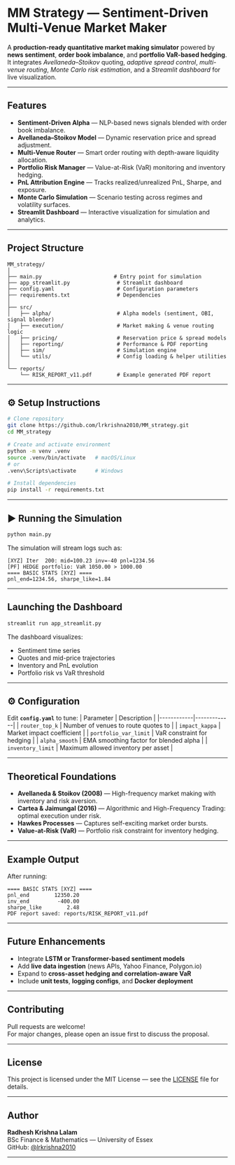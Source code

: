 #  MM Strategy — Sentiment-Driven Multi-Venue Market Maker

A **production-ready quantitative market making simulator** powered by **news sentiment**, **order book imbalance**, and **portfolio VaR-based hedging**.  
It integrates *Avellaneda–Stoikov* quoting, *adaptive spread control*, *multi-venue routing*, *Monte Carlo risk estimation*, and a *Streamlit dashboard* for live visualization.

---

##  Features

-  **Sentiment-Driven Alpha** — NLP-based news signals blended with order book imbalance.
-  **Avellaneda–Stoikov Model** — Dynamic reservation price and spread adjustment.
-  **Multi-Venue Router** — Smart order routing with depth-aware liquidity allocation.
-  **Portfolio Risk Manager** — Value-at-Risk (VaR) monitoring and inventory hedging.
-  **PnL Attribution Engine** — Tracks realized/unrealized PnL, Sharpe, and exposure.
-  **Monte Carlo Simulation** — Scenario testing across regimes and volatility surfaces.
-  **Streamlit Dashboard** — Interactive visualization for simulation and analytics.

---

##  Project Structure

```
MM_strategy/
│
├── main.py                       # Entry point for simulation
├── app_streamlit.py               # Streamlit dashboard
├── config.yaml                    # Configuration parameters
├── requirements.txt               # Dependencies
│
├── src/
│   ├── alpha/                     # Alpha models (sentiment, OBI, signal blender)
│   ├── execution/                 # Market making & venue routing logic
│   ├── pricing/                   # Reservation price & spread models
│   ├── reporting/                 # Performance & PDF reporting
│   ├── sim/                       # Simulation engine
│   └── utils/                     # Config loading & helper utilities
│
└── reports/
    └── RISK_REPORT_v11.pdf        # Example generated PDF report
```

---

## ⚙️ Setup Instructions

```bash
# Clone repository
git clone https://github.com/lrkrishna2010/MM_strategy.git
cd MM_strategy

# Create and activate environment
python -m venv .venv
source .venv/bin/activate   # macOS/Linux
# or
.venv\Scripts\activate      # Windows

# Install dependencies
pip install -r requirements.txt
```

---

## ▶️ Running the Simulation

```bash
python main.py
```

The simulation will stream logs such as:
```
[XYZ] Iter  200: mid=100.23 inv=-40 pnl=1234.56
[PF] HEDGE portfolio: VaR 1050.00 > 1000.00
==== BASIC STATS [XYZ] ====
pnl_end=1234.56, sharpe_like=1.84
```

---

##  Launching the Dashboard

```bash
streamlit run app_streamlit.py
```

The dashboard visualizes:
- Sentiment time series  
- Quotes and mid-price trajectories  
- Inventory and PnL evolution  
- Portfolio risk vs VaR threshold  

---

## ⚙️ Configuration

Edit **`config.yaml`** to tune:
| Parameter | Description |
|------------|-------------|
| `router_top_k` | Number of venues to route quotes to |
| `impact_kappa` | Market impact coefficient |
| `portfolio_var_limit` | VaR constraint for hedging |
| `alpha_smooth` | EMA smoothing factor for blended alpha |
| `inventory_limit` | Maximum allowed inventory per asset |

---

##  Theoretical Foundations

- **Avellaneda & Stoikov (2008)** — High-frequency market making with inventory and risk aversion.
- **Cartea & Jaimungal (2016)** — Algorithmic and High-Frequency Trading: optimal execution under risk.
- **Hawkes Processes** — Captures self-exciting market order bursts.
- **Value-at-Risk (VaR)** — Portfolio risk constraint for inventory hedging.

---

##  Example Output

After running:
```
==== BASIC STATS [XYZ] ====
pnl_end        12350.20
inv_end         -400.00
sharpe_like        2.48
PDF report saved: reports/RISK_REPORT_v11.pdf
```

---

##  Future Enhancements

- Integrate **LSTM or Transformer-based sentiment models**  
- Add **live data ingestion** (news APIs, Yahoo Finance, Polygon.io)  
- Expand to **cross-asset hedging and correlation-aware VaR**  
- Include **unit tests**, **logging configs**, and **Docker deployment**

---

##  Contributing

Pull requests are welcome!  
For major changes, please open an issue first to discuss the proposal.

---

##  License

This project is licensed under the MIT License — see the [LICENSE](LICENSE) file for details.

---

##  Author

**Radhesh Krishna Lalam**  
BSc Finance & Mathematics — University of Essex    
GitHub: [@lrkrishna2010](https://github.com/lrkrishna2010)

---


